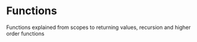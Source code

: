 # Functions
Functions explained from scopes to returning values, recursion and higher order functions

